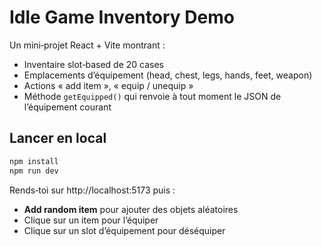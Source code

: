# Idle Game Inventory Demo

Un mini‑projet React + Vite montrant :

* Inventaire slot‑based de 20 cases
* Emplacements d’équipement (head, chest, legs, hands, feet, weapon)
* Actions « add item », « equip / unequip »
* Méthode `getEquipped()` qui renvoie à tout moment le JSON de l’équipement courant

## Lancer en local

```bash
npm install
npm run dev
```

Rends‑toi sur http://localhost:5173 puis :
* **Add random item** pour ajouter des objets aléatoires
* Clique sur un item pour l’équiper
* Clique sur un slot d’équipement pour déséquiper
